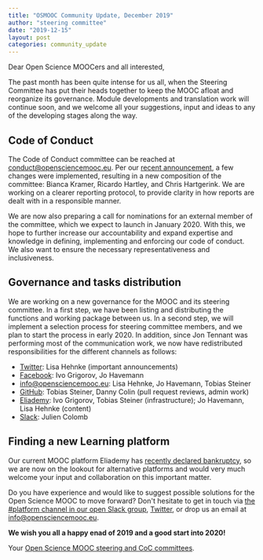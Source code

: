 ```yaml
---
title: "OSMOOC Community Update, December 2019"
author: "steering committee"
date: "2019-12-15"
layout: post
categories: community_update
---
```


Dear Open Science MOOCers and all interested,

The past month has been quite intense for us all, when the Steering Committee has put their heads together to keep the MOOC afloat and reorganize its governance. Module developments and translation work will continue soon, and we welcome all your suggestions, input and ideas to any of the developing stages along the way.

## Code of Conduct

The Code of Conduct committee can be reached at <conduct@opensciencemooc.eu>. Per our [recent announcement](https://opensciencemooc.eu/statement/2019/11/15/official-sc-statement/), a few changes were implemented, resulting in a new composition of the committee: Bianca Kramer, Ricardo Hartley, and Chris Hartgerink. We are working on a clearer reporting protocol, to provide clarity in how reports are dealt with in a responsible manner. 

We are now also preparing a call for nominations for an external member of the committee, which we expect to launch in January 2020. With this, we hope to further increase our accountability and expand expertise and knowledge in defining, implementing and enforcing our code of conduct. We also want to ensure the necessary representativeness and inclusiveness. 

## Governance and tasks distribution

We are working on a new governance for the MOOC and its steering committee. In a first step, we have been listing and distributing the functions and working package between us. In a second step, we will implement a selection process for steering committee members, and we plan to start the process in early 2020. In addition, since Jon Tennant was performing most of the communication work, we now have redistributed responsibilities for the different channels as follows:

- [Twitter](https://twitter.com/opensciencemooc): Lisa Hehnke (important announcements)
- [Facebook](https://facebook.com/opensciencemooc): Ivo Grigorov, Jo Havemann
- [info@opensciencemooc.eu](mailto:info@opensciencemooc.eu): Lisa Hehnke, Jo Havemann, Tobias Steiner
- [GitHub](https://github.com/OpenScienceMOOC): Tobias Steiner, Danny Colin (pull request reviews, admin work)
- [Eliademy](https://eliademy.com/opensciencemooc): Ivo Grigorov, Tobias Steiner (infrastructure); Jo Havemann, Lisa Hehnke (content)
- [Slack](https://openmooc-ers.slack.com): Julien Colomb


## Finding a new Learning platform

Our current MOOC platform Eliademy has [recently declared bankruptcy](https://blog.eliademy.com/2019/11/15/sad-news/), so we are now on the lookout for alternative platforms and would very much welcome your input and collaboration on this important matter. 

Do you have experience and would like to suggest possible solutions for the Open Science MOOC to move forward? Don't hesitate to get in touch via [the #platform channel in our open Slack group](https://openmooc-ers.slack.com), [Twitter](https://twitter.com/OpenScienceMOOC/), or drop us an email at [info@opensciencemooc.eu](mailto:info@opensciencemooc.eu).


**We wish you all a happy enad of 2019 and a good start into 2020!**

Your [Open Science MOOC steering and CoC committees](https://opensciencemooc.eu/people/).

